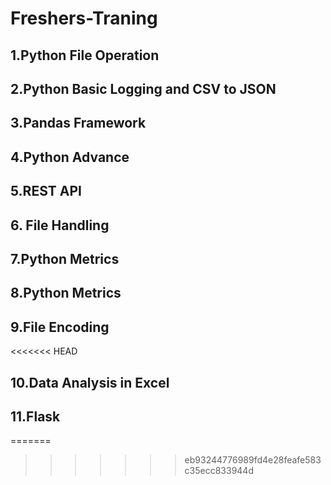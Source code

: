 # Freshers-Traning

## 1.Python File Operation

## 2.Python Basic Logging and CSV to JSON

## 3.Pandas Framework

## 4.Python Advance

## 5.REST API

## 6. File Handling

## 7.Python Metrics

## 8.Python Metrics

## 9.File Encoding

<<<<<<< HEAD

## 10.Data Analysis in Excel

## 11.Flask

=======

> > > > > > > eb93244776989fd4e28feafe583c35ecc833944d
